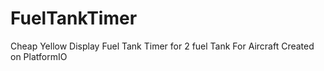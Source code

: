 # FuelTankTimer
Cheap Yellow Display Fuel Tank Timer for 2 fuel Tank For Aircraft 
Created on PlatformIO
